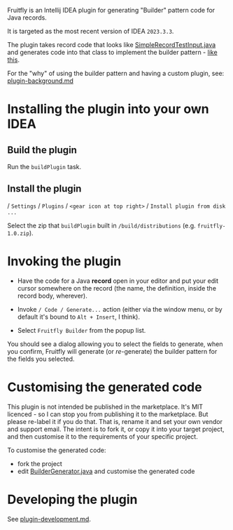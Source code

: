 Fruitfly is an Intellij IDEA plugin for generating "Builder" pattern code for
Java records.

It is targeted as the most recent version of IDEA `2023.3.3`.

The plugin takes record code that looks like
[SimpleRecordTestInput.java](./src/test/java/fruitfly/psi/SimpleRecordTestInput.java)
and generates code into that class to implement the builder pattern -
[like this](./src/test/java/fruitfly/psi/SimpleRecordTestOutput.txt).

For the "why" of using the builder pattern and having a custom plugin,
see: [plugin-background.md](./doc/plugin-background.md)


# Installing the plugin into your own IDEA

## Build the plugin

Run the `buildPlugin` task.

## Install the plugin

/ `Settings` / `Plugins` / `<gear icon at top right>` /
`Install plugin from disk ...`

Select the zip that `buildPlugin` built in
`/build/distributions` (e.g. `fruitfly-1.0.zip`).


# Invoking the plugin

* Have the code for a Java **record** open in your editor and put your
  edit cursor somewhere on the record (the name, the definition, inside the
  record body, wherever).

* Invoke `/ Code / Generate...` action (either via the window menu, or by
  default it's bound to `Alt + Insert`, I think).

* Select `Fruitfly Builder` from the popup list.

You should see a dialog allowing you to select the fields to generate, when
you confirm, Fruitfly will generate (or _re_-generate) the builder pattern
for the fields you selected.


# Customising the generated code

This plugin is not intended be published in the marketplace.
It's MIT licenced - so I can stop you from publishing it to the marketplace.
But please re-label it if you do that. That is, rename it and set your own
vendor and support email.
The intent is to fork it, or copy it into your target project, and then
customise it to the requirements of your specific project.


To customise the generated code:

* fork the project
* edit [BuilderGenerator.java](src/main/java/fruitfly/psi/BuilderGenerator.java)
  and customise the generated code


# Developing the plugin

See [plugin-development.md](./doc/plugin-development.md).